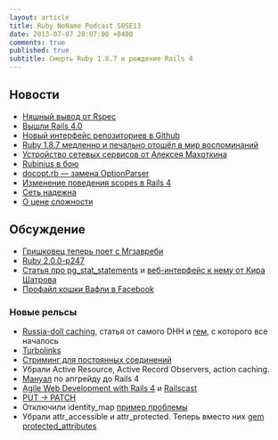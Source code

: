```yaml
---
layout: article
title: Ruby NoName Podcast S05E13
date: 2013-07-07 20:07:00 +0400
comments: true
published: true
subtitle: Смерть Ruby 1.8.7 и рождение Rails 4
---
```


## Новости

* [Няшный вывод от Rspec](https://github.com/mattsears/nyan-cat-formatter)
* [Вышли Rails 4.0](http://weblog.rubyonrails.org/2013/6/25/Rails-4-0-final/)
* [Новый интерфейс репозиториев в Github](https://github.com/blog/1529-repository-next)
* [Ruby 1.8.7 медленно и печально отошёл в мир воспоминаний](http://www.ruby-lang.org/en/news/2013/06/30/we-retire-1-8-7/)
* [Устройство сетевых сервисов от Алексея Махоткина](http://squadette.ru/blog/2013/06/19/high-scalability-3/)
* [Rubinius в бою](http://www.tech-d.net/2013/06/18/threaded-ruby-in-production-rbx-edition/)
* [docopt.rb — замена OptionParser](http://docopt.org/)
* [Изменение поведения scopes в Rails 4](http://blog.envylabs.com/post/52395695243/chaining-scopes-in-rails-4)
* [Сеть надежна](http://aphyr.com/posts/288-the-network-is-reliable)
* [О цене сложности](http://firstround.com/article/The-one-cost-engineers-and-product-managers-dont-consider)

## Обсуждение

* [Гришковец теперь поет с Мгзавреби](http://odnovremenno.com/archives/3763)
* [Ruby 2.0.0-p247](http://www.ruby-lang.org/en/news/2013/06/27/ruby-2-0-0-p247-is-released/)
* [Статья про pg_stat_statements](http://evtuhovich.ru/blog/2013/06/28/pg-stat-statements/) и [веб-интерфейс к нему от
  Кира Шатрова](https://github.com/kirs/pg_web_stats)
* [Профайл кошки Вафли в Facebook](https://www.facebook.com/svafelman)

### Новые рельсы

* [Russia-doll caching](http://37signals.com/svn/posts/3113-how-key-based-cache-expiration-works), статья от самого DHH
  и [гем](https://github.com/rails/cache_digests), с которого все началось
* [Turbolinks](https://github.com/rails/turbolinks/)
* [Стриминг для постоянных соединений](http://tenderlovemaking.com/2012/07/30/is-it-live.html)
* Убрали Active Resource, Active Record Observers, action caching.
* [Мануал](http://edgeguides.rubyonrails.org/upgrading_ruby_on_rails.html#upgrading-from-rails-3-2-to-rails-4-0)
  по апгрейду до Rails 4
* [Agile Web Development with Rails 4](http://pragprog.com/book/rails4/agile-web-development-with-rails) и
  [Railscast](http://railscasts.com/episodes/415-upgrading-to-rails-4)
* [PUT -> PATCH](http://weblog.rubyonrails.org/2012/2/25/edge-rails-patch-is-the-new-primary-http-method-for-updates/)
* Отключили identity_map [пример проблемы](https://github.com/rails/rails/commit/302c912bf6bcd0fa200d964ec2dc4a44abe328a6)
* Убрали attr_accessible и attr_protected. Теперь вместо них [gem protected_attributes](https://github.com/rails/protected_attributes)

